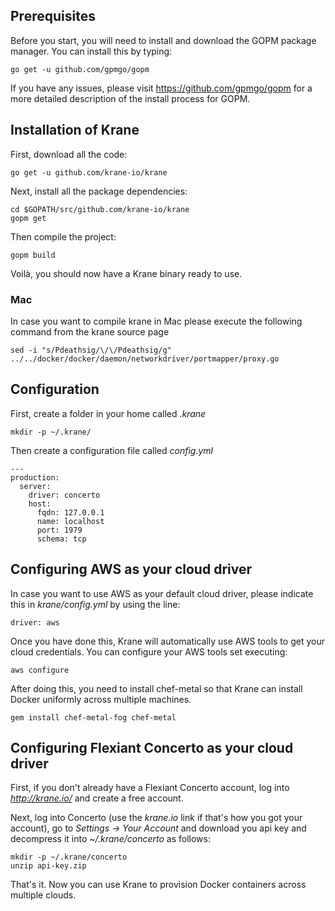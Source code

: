 ## Prerequisites

Before you start, you will need to install and download the GOPM package manager. You can install this by typing:

    go get -u github.com/gpmgo/gopm

If you have any issues, please visit https://github.com/gpmgo/gopm for a more detailed description of the install process for GOPM.

## Installation of Krane

First, download all the code:

    go get -u github.com/krane-io/krane

Next, install all the package dependencies:

    cd $GOPATH/src/github.com/krane-io/krane
    gopm get
    
Then compile the project:
    
    gopm build
    
Voilà, you should now have a Krane binary ready to use.

### Mac
In case you want to compile krane in Mac please execute the following command from the krane source page

    sed -i "s/Pdeathsig/\/\/Pdeathsig/g" ../../docker/docker/daemon/networkdriver/portmapper/proxy.go

## Configuration

First, create a folder in your home called *.krane*

    mkdir -p ~/.krane/
    
Then create a configuration file called *config.yml*

```
--- 
production: 
  server: 
    driver: concerto
    host: 
      fqdn: 127.0.0.1
      name: localhost
      port: 1979
      schema: tcp
```
## Configuring AWS as your cloud driver

In case you want to use AWS as your default cloud driver, please indicate this in *krane/config.yml* by using the line:

    driver: aws

Once you have done this, Krane will automatically use AWS tools to get your cloud credentials. You can configure your AWS tools set executing:

    aws configure
    
After doing this, you need to install chef-metal so that Krane can install Docker uniformly across multiple machines.

    gem install chef-metal-fog chef-metal
    
## Configuring Flexiant Concerto as your cloud driver

First, if you don't already have a Flexiant Concerto account, log into *http://krane.io/* and create a free account.

Next, log into Concerto (use the *krane.io* link if that's how you got your account), go to *Settings -> Your Account* and download you api key and decompress it into *~/.krane/concerto* as follows:

    mkdir -p ~/.krane/concerto
    unzip api-key.zip

That's it. Now you can use Krane to provision Docker containers across multiple clouds.

